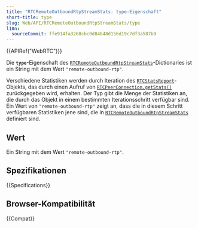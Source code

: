 ```yaml
---
title: "RTCRemoteOutboundRtpStreamStats: type-Eigenschaft"
short-title: type
slug: Web/API/RTCRemoteOutboundRtpStreamStats/type
l10n:
  sourceCommit: ffe914fa3268cbc0d84648d156d19c7df3a587b9
---
```


{{APIRef("WebRTC")}}

Die **`type`**-Eigenschaft des [`RTCRemoteOutboundRtpStreamStats`](/de/docs/Web/API/RTCRemoteOutboundRtpStreamStats)-Dictionaries ist ein String mit dem Wert `"remote-outbound-rtp"`.

Verschiedene Statistiken werden durch Iteration des [`RTCStatsReport`](/de/docs/Web/API/RTCStatsReport)-Objekts, das durch einen Aufruf von [`RTCPeerConnection.getStats()`](/de/docs/Web/API/RTCPeerConnection/getStats) zurückgegeben wird, erhalten.
Der Typ gibt die Menge der Statistiken an, die durch das Objekt in einem bestimmten Iterationsschritt verfügbar sind.
Ein Wert von `"remote-outbound-rtp"` zeigt an, dass die in diesem Schritt verfügbaren Statistiken jene sind, die in [`RTCRemoteOutboundRtpStreamStats`](/de/docs/Web/API/RTCRemoteOutboundRtpStreamStats) definiert sind.

## Wert

Ein String mit dem Wert `"remote-outbound-rtp"`.

## Spezifikationen

{{Specifications}}

## Browser-Kompatibilität

{{Compat}}

